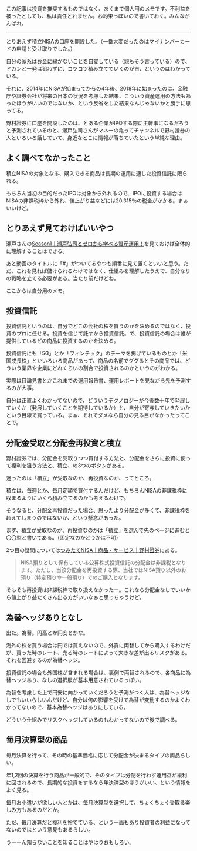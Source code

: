 この記事は投資を推奨するものではなく、あくまで個人用のメモです。不利益を被ったとしても、私は責任とれません。お約束っぽいので書いておく。みんながんばれ。

---

とりあえず積立NISAの口座を開設した。（一番大変だったのはマイナンバーカードの申請と受け取りでした。）

自分の家系はお金に縁がないことを自覚している（親もそう言っている）ので、ドカンと一発は狙わずに、コツコツ積み立てていくのが吉、というのはわかっている。

それに、2014年にNISAが始まってからの4年後、2018年に始まったのは、金融庁や証券会社が将来の日本の状況を考慮した結果、こういう資産運用の方法もあったほうがいいのではないか、という反省をした結果なんじゃないかと勝手に思ってる。

野村證券に口座を開設したのは、とある企業がIPOする際に主幹事になるだろうと予測されているのと、瀬戸弘司さんがマネーの亀ってチャンネルで野村證券の人といろいろ話していて、身近なとこに情報が落ちていたという単純な理由。

## よく調べてなかったこと

積立NISAの対象となる、購入できる商品は長期の運用に適した投資信託に限られる。

もちろん当初の目的だったIPOは対象から外れるので、IPOに投資する場合はNISAの非課税枠から外れ、値上がり益などには20.315％の税金がかかる。まぁいいけど。

## とりあえず見ておけばいいやつ

瀬戸さんの[Season1｜瀬戸弘司とゼロから学べる資産運用！](https://www.youtube.com/playlist?list=PLc-5AYLyzGc8-TmyLHifAjus3FyAC23g_)を見ておけば全体的に理解することはできる。

あと動画のタイトルに「#」がついてるやつも順番に見て置くといいと思う。ただ、これを見れば儲けられるわけではなく、仕組みを理解したうえで、自分なりの戦略を立てる必要がある。当たり前だけどね。

ここからは自分用のメモ。

## 投資信託

投資信託というのは、自分でどこの会社の株を買うのかを決めるのではなく、投資のプロに任せる。投資を信じて託すから投資信託。で、投資信託の場合は誰が提供しているどの商品に投資するのかを決める。

投資信託にも「5G」とか「フィンテック」のテーマを掲げているものとか「米国成長株」とかいろいろ商品があって、商品の名前でググるとその商品では、どういう業界や企業にどれくらいの割合で投資されるのかというのがわかる。

実際は目論見書とかこれまでの運用報告書、運用レポートを見ながら先を予測するのが大事。

自分は正直よくわかってないので、どういうテクノロジーが今後数十年で発展していくか（発展していくことを期待しているか）と、自分が寄与していきたいかという目線で買っている。まぁ、それでダメなら自分の見る目がなかったってことで。

## 分配金受取と分配金再投資と積立

野村證券では、分配金を受取りつつ買付する方法と、分配金をさらに投資に使って複利を狙う方法と、積立、の3つのボタンがある。

迷ったのは「積立」が受取なのか、再投資なのか、ってところ。

積立は、毎週とか、毎月定額で買付するんだけど、もちろんNISAの非課税枠に収まるようにいくら積み立てるのかも考えるわけで。

そうなると、分配金再投資だった場合、思ったより分配金が多くて、非課税枠を超えてしまうのではないか、という懸念があった。

まず、積立が受取なのか、再投資なのかは「積立」を選んで先のページに進むと〇〇型と書いてある。（固定なのかどうかは不明）

2つ目の疑問については[つみたてNISA｜商品・サービス｜野村證券](https://www.nomura.co.jp/retail/nisa/tsumitate/)にある。

> NISA預りとして保有している公募株式投資信託の分配金は非課税となります。ただし、当該分配金を再投資する際、当社ではNISA預り以外のお預り（特定預りや一般預り）でのご購入となります。

そもそも再投資は非課税枠で取り扱えなかったー。これなら分配金なしでいいから値上がり益たくさん出る方がいいなぁと思っちゃうけど。

## 為替ヘッジありとなし

出た。為替。円高とか円安とかな。

海外の株を買う場合は円では買えないので、外貨に両替してから購入するわけだが、買った時のレート、売る時のレートによって大きな差が出るリスクがある。それを回避するのが為替ヘッジ。

投資信託の場合も外国株が含まれる場合は、裏側で両替されるので、各商品に為替ヘッジあり、なしの選択肢が基本用意されているっぽい。

為替を考慮した上で円安に向かっていくだろうと予測がつく人は、為替ヘッジなしでもいいらしいんだけど、自分は何の影響を受けて為替が変動するのかよくわかってないので、基本為替ヘッジはありにしている。

どういう仕組みでリスクヘッジしているのもわかってないので後で調べる。

## 毎月決算型の商品

毎月決算を行って、その時の基準価格に応じて分配金が決まるタイプの商品らしい。

年1,2回の決算を行う商品が一般的で、そのタイプは分配を行わず運用益が複利に回されるので、長期的な投資をするなら年決済型のほうがいい、という情報をよく見る。

毎月お小遣いが欲しい人とかは、毎月決算型を選択して、ちょくちょく受取る楽しみ方もあるのだとか。

ただ、毎月決算だと複利を捨てている、という一面もあり投資者の利益になってないのではという意見もあるらしい。

うーーん知らないことを知ることはやはりおもしろい。
